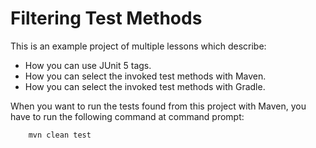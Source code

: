 # Filtering Test Methods

This is an example project of multiple lessons which describe:

* How you can use JUnit 5 tags.
* How you can select the invoked test methods with Maven.
* How you can select the invoked test methods with Gradle.

When you want to run the tests found from this project with Maven, you have to run the
following command at command prompt:

        mvn clean test
